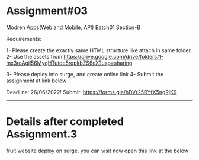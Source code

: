 # Assignment#03

 
Modren Apps(Web and Mobile, API) Batch01 Section-B

Requirements:

1- Please create the exactly same HTML structure like attach in same folder.
2- Use the assets from https://drive.google.com/drive/folders/1-mx3roAgjl56MyqHTutde5ropkbZS6eX?usp=sharing

3- Please deploy into surge, and create online link
4- Submit the assignment at link below


Deadline: 26/06/2022!
Submit: https://forms.gle/hDVr25RYfX5ngRjK9



-------------------------------------------------------------------------------------------------


# Details after completed Assignment.3 

fruit website deploy on surge. you can visit now open this link at the  below
